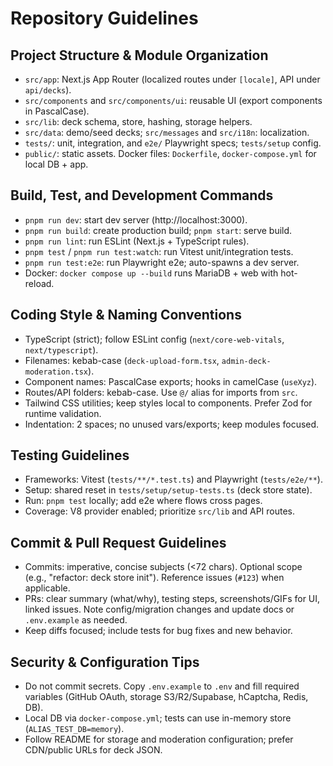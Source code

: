 # Repository Guidelines

## Project Structure & Module Organization
- `src/app`: Next.js App Router (localized routes under `[locale]`, API under `api/decks`).
- `src/components` and `src/components/ui`: reusable UI (export components in PascalCase).
- `src/lib`: deck schema, store, hashing, storage helpers.
- `src/data`: demo/seed decks; `src/messages` and `src/i18n`: localization.
- `tests/`: unit, integration, and `e2e/` Playwright specs; `tests/setup` config.
- `public/`: static assets. Docker files: `Dockerfile`, `docker-compose.yml` for local DB + app.

## Build, Test, and Development Commands
- `pnpm run dev`: start dev server (http://localhost:3000).
- `pnpm run build`: create production build; `pnpm start`: serve build.
- `pnpm run lint`: run ESLint (Next.js + TypeScript rules).
- `pnpm test` / `pnpm run test:watch`: run Vitest unit/integration tests.
- `pnpm run test:e2e`: run Playwright e2e; auto-spawns a dev server.
- Docker: `docker compose up --build` runs MariaDB + web with hot-reload.

## Coding Style & Naming Conventions
- TypeScript (strict); follow ESLint config (`next/core-web-vitals`, `next/typescript`).
- Filenames: kebab-case (`deck-upload-form.tsx`, `admin-deck-moderation.tsx`).
- Component names: PascalCase exports; hooks in camelCase (`useXyz`).
- Routes/API folders: kebab-case. Use `@/` alias for imports from `src`.
- Tailwind CSS utilities; keep styles local to components. Prefer Zod for runtime validation.
- Indentation: 2 spaces; no unused vars/exports; keep modules focused.

## Testing Guidelines
- Frameworks: Vitest (`tests/**/*.test.ts`) and Playwright (`tests/e2e/**`).
- Setup: shared reset in `tests/setup/setup-tests.ts` (deck store state).
- Run: `pnpm test` locally; add e2e where flows cross pages.
- Coverage: V8 provider enabled; prioritize `src/lib` and API routes.

## Commit & Pull Request Guidelines
- Commits: imperative, concise subjects (<72 chars). Optional scope (e.g., "refactor: deck store init"). Reference issues (`#123`) when applicable.
- PRs: clear summary (what/why), testing steps, screenshots/GIFs for UI, linked issues. Note config/migration changes and update docs or `.env.example` as needed.
- Keep diffs focused; include tests for bug fixes and new behavior.

## Security & Configuration Tips
- Do not commit secrets. Copy `.env.example` to `.env` and fill required variables (GitHub OAuth, storage S3/R2/Supabase, hCaptcha, Redis, DB).
- Local DB via `docker-compose.yml`; tests can use in-memory store (`ALIAS_TEST_DB=memory`).
- Follow README for storage and moderation configuration; prefer CDN/public URLs for deck JSON.

